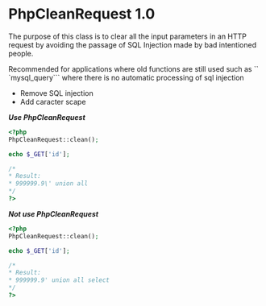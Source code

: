 # PhpCleanRequest 1.0
The purpose of this class is to clear all the input parameters in an HTTP request by avoiding the passage of SQL Injection made by bad intentioned people.

Recommended for applications where old functions are still used such as `` `mysql_query``` where there is no automatic processing of sql injection

- Remove SQL injection
- Add caracter scape

***Use PhpCleanRequest***
```php
<?php
PhpCleanRequest::clean();

echo $_GET['id'];

/*
* Result:
* 999999.9\' union all
*/
?>
```

***Not use PhpCleanRequest***
```php
<?php
PhpCleanRequest::clean();

echo $_GET['id'];

/*
* Result:
* 999999.9' union all select
*/
?>
```